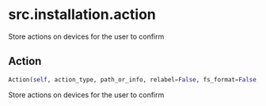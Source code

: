 <h1 id="src.installation.action">src.installation.action</h1>

Store actions on devices for the user to confirm
<h2 id="src.installation.action.Action">Action</h2>

```python
Action(self, action_type, path_or_info, relabel=False, fs_format=False, mount_point='', encrypt=False)
```
Store actions on devices for the user to confirm
